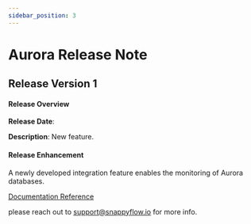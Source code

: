 ```yaml
---
sidebar_position: 3 
---
```

# Aurora Release Note

## Release Version 1

#### Release Overview

**Release Date**:

**Description**: New feature.

#### Release Enhancement

A newly developed integration feature enables the monitoring of Aurora databases.

[Documentation Reference](/docs/Integrations/plugin/auroraDB)

please reach out to [support@snappyflow.io](mailto:support@snappyflow.io) for more info.





